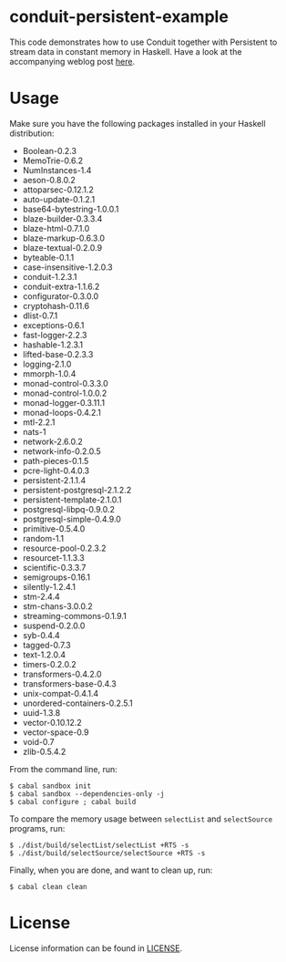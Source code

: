 conduit-persistent-example
===

This code demonstrates how to use Conduit together with Persistent to stream data in constant memory in Haskell. Have a look at the accompanying weblog post [here](http://www.jakubkonka.com/2014/01/23/conduit-haskell.html).

# Usage

Make sure you have the following packages installed in your Haskell distribution:

+   Boolean-0.2.3
+   MemoTrie-0.6.2
+   NumInstances-1.4
+   aeson-0.8.0.2
+   attoparsec-0.12.1.2
+   auto-update-0.1.2.1
+   base64-bytestring-1.0.0.1
+   blaze-builder-0.3.3.4
+   blaze-html-0.7.1.0
+   blaze-markup-0.6.3.0
+   blaze-textual-0.2.0.9
+   byteable-0.1.1
+   case-insensitive-1.2.0.3
+   conduit-1.2.3.1
+   conduit-extra-1.1.6.2
+   configurator-0.3.0.0
+   cryptohash-0.11.6
+   dlist-0.7.1
+   exceptions-0.6.1
+   fast-logger-2.2.3
+   hashable-1.2.3.1
+   lifted-base-0.2.3.3
+   logging-2.1.0
+   mmorph-1.0.4
+   monad-control-0.3.3.0
+   monad-control-1.0.0.2
+   monad-logger-0.3.11.1
+   monad-loops-0.4.2.1
+   mtl-2.2.1
+   nats-1
+   network-2.6.0.2
+   network-info-0.2.0.5
+   path-pieces-0.1.5
+   pcre-light-0.4.0.3
+   persistent-2.1.1.4
+   persistent-postgresql-2.1.2.2
+   persistent-template-2.1.0.1
+   postgresql-libpq-0.9.0.2
+   postgresql-simple-0.4.9.0
+   primitive-0.5.4.0
+   random-1.1
+   resource-pool-0.2.3.2
+   resourcet-1.1.3.3
+   scientific-0.3.3.7
+   semigroups-0.16.1
+   silently-1.2.4.1
+   stm-2.4.4
+   stm-chans-3.0.0.2
+   streaming-commons-0.1.9.1
+   suspend-0.2.0.0
+   syb-0.4.4
+   tagged-0.7.3
+   text-1.2.0.4
+   timers-0.2.0.2
+   transformers-0.4.2.0
+   transformers-base-0.4.3
+   unix-compat-0.4.1.4
+   unordered-containers-0.2.5.1
+   uuid-1.3.8
+   vector-0.10.12.2
+   vector-space-0.9
+   void-0.7
+   zlib-0.5.4.2

From the command line, run:

```console
$ cabal sandbox init
$ cabal sandbox --dependencies-only -j
$ cabal configure ; cabal build
```

To compare the memory usage between `selectList` and `selectSource` programs, run:

```console
$ ./dist/build/selectList/selectList +RTS -s
$ ./dist/build/selectSource/selectSource +RTS -s
```

Finally, when you are done, and want to clean up, run:

```console
$ cabal clean clean
```

# License

License information can be found in [LICENSE](LICENSE).
